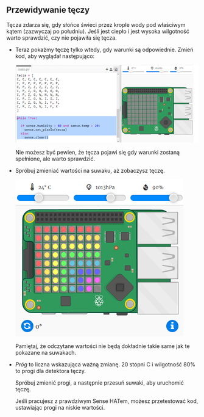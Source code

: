 ## Przewidywanie tęczy

Tęcza zdarza się, gdy słońce świeci przez krople wody pod właściwym kątem (zazwyczaj po południu). Jeśli jest ciepło i jest wysoka wilgotność warto sprawdzić, czy nie pojawiła się tęcza.

+ Teraz pokażmy tęczę tylko wtedy, gdy warunki są odpowiednie. Zmień kod, aby wyglądał następująco:
    
    ![zrzut ekranu](images/rainbow-check.png)
    
    Nie możesz być pewien, że tęcza pojawi się gdy warunki zostaną spełnione, ale warto sprawdzić.

+ Spróbuj zmieniać wartości na suwaku, aż zobaczysz tęczę.
    
    ![zrzut ekranu](images/rainbow-trigger.png)
    
    Pamiętaj, że odczytane wartości nie będą dokładnie takie same jak te pokazane na suwakach.

+ *Próg* to liczna wskazująca ważną zmianę. 20 stopni C i wilgotność 80% to progi dla detektora tęczy.
    
    Spróbuj zmienić progi, a następnie przesuń suwaki, aby uruchomić tęczę.
    
    Jeśli pracujesz z prawdziwym Sense HATem, możesz przetestować kod, ustawiając progi na niskie wartości.